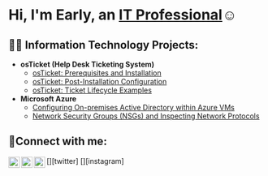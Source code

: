 <h1>Hi, I'm Early, an <a href="https://[ ](https://www.linkedin.com/in/early-mccullum-449b61379/)">IT Professional</a>☺</h1>

<h2>👨‍💻 Information Technology Projects:</h2>

- <b>osTicket (Help Desk Ticketing System)</b>
  - [osTicket: Prerequisites and Installation](https://github.com/Earlymccullum/osticket-prereqs)
  - [osTicket: Post-Installation Configuration](https://github.com/Earlymccullum/post-install-config)
  - [osTicket: Ticket Lifecycle Examples](https://github.com/Earlymccullum/ticket-lifecycle)
- <b>Microsoft Azure</b>
  - [Configuring On-premises Active Directory within Azure VMs](https://github.com/Earlymccullum/configure-ad)
  - [Network Security Groups (NSGs) and Inspecting Network Protocols](https://github.com/Earlymccullum/azure-network-protocols)

<h2>🤳Connect with me:</h2>

[<img align="left" alt="Josh | Twitter" width="22px" src="https://cdn.jsdelivr.net/npm/simple-icons@v3/icons/twitter.svg" />][twitter]
[<img align="left" alt="Josh | LinkedIn" width="22px" src="https://cdn.jsdelivr.net/npm/simple-icons@v3/icons/linkedin.svg" />][linkedin]
[<img align="left" alt="Josh | Instagram" width="22px" src="https://cdn.jsdelivr.net/npm/simple-icons@v3/icons/instagram.svg" />][instagram]


[linkedin]: https://linkedin.com/in/Josh
